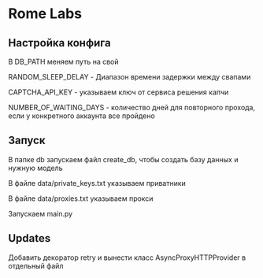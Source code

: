 # Rome Labs

## Настройка конфига

В DB_PATH меняем путь на свой 

RANDOM_SLEEP_DELAY - Диапазон времени задержки между свапами

CAPTCHA_API_KEY - указываем ключ от сервиса решения капчи

NUMBER_OF_WAITING_DAYS - количество дней для повторного прохода, если у конкретного аккаунта все пройдено

## Запуск

В папке db запускаем файл create_db, чтобы создать базу данных и нужную модель

В файле data/private_keys.txt указываем приватники

В файле data/proxies.txt указываем прокси 

Запускаем main.py


## Updates 
Добавить декоратор retry и вынести класс AsyncProxyHTTPProvider в отдельный файл

